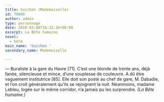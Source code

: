 ```yaml
---
title: Guichon (Mademoiselle)
id: 76668
author: admin
type: personnage
date: 2010-03-08T16:32:36+00:00
excerpt: La Bête humaine
novel:
  - bete
main_name: 'Guichon '
secondary_name: Mademoiselle

---
```

— Buraliste à la gare du Havre [71]. C&rsquo;est une blonde de trente ans, déjà fanée, silencieuse et mince, d&rsquo;une souplesse de couleuvre. A dû être vaguement institutrice [85]. Elle doit son poste au chef de gare, M. Dabadie, et l&rsquo;on croit généralement qu&rsquo;ils se rejoignent la nuit. Néanmoins, madame Lebleu, logée sur le même corridor, n&rsquo;a jamais pu les surprendre. _(La Bête humaine.)_
